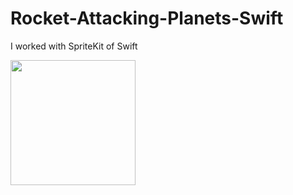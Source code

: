# Rocket-Attacking-Planets-Swift
I worked with SpriteKit of Swift

<img width=200 src="https://user-images.githubusercontent.com/73075252/192282211-a7aa1330-7017-4ae0-95ff-6b2bda0884aa.gif">
